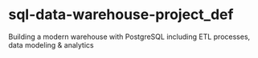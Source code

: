 # sql-data-warehouse-project_def
Building a modern warehouse with PostgreSQL including ETL processes, data modeling &amp; analytics
